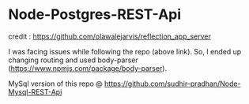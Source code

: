 
# Node-Postgres-REST-Api
credit : https://github.com/olawalejarvis/reflection_app_server

I was facing issues while following the repo (above link). So, I ended up changing routing and used body-parser (https://www.npmjs.com/package/body-parser).


MySql version of this repo @ https://github.com/sudhir-pradhan/Node-Mysql-REST-Api

